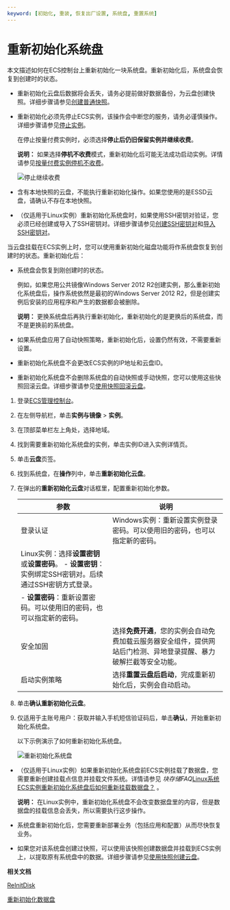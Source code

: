 ```yaml
---
keyword: [初始化, 重装, 恢复出厂设置, 系统盘, 重置系统]
---
```


# 重新初始化系统盘

本文描述如何在ECS控制台上重新初始化一块系统盘。重新初始化后，系统盘会恢复到创建时的状态。

-   重新初始化云盘后数据将会丢失，请务必提前做好数据备份，为云盘创建快照。详细步骤请参见[创建普通快照](/cn.zh-CN/快照/使用快照/创建普通快照.md)。
-   重新初始化必须先停止ECS实例，该操作会中断您的服务，请务必谨慎操作。详细步骤请参见[停止实例](/cn.zh-CN/实例/管理实例/停止实例.md)。

    在停止按量付费实例时，必须选择**停止后仍旧保留实例并继续收费**。

    **说明：** 如果选择**停机不收费**模式，重新初始化后可能无法成功启动实例。详情请参见[按量付费实例停机不收费](/cn.zh-CN/产品定价/计费方式/按量付费实例停机不收费.md)。

    ![停止继续收费](https://static-aliyun-doc.oss-accelerate.aliyuncs.com/assets/img/zh-CN/5263359951/p5328.png)

-   含有本地快照的云盘，不能执行重新初始化操作。如果您使用的是ESSD云盘，请确认不存在本地快照。
-   （仅适用于Linux实例）重新初始化系统盘时，如果使用SSH密钥对验证，您必须已经创建或导入了SSH密钥对。详细步骤请参见[创建SSH密钥对](/cn.zh-CN/安全/SSH密钥对/使用SSH密钥对/创建SSH密钥对.md)和[导入SSH密钥对](/cn.zh-CN/安全/SSH密钥对/使用SSH密钥对/导入SSH密钥对.md)。

当云盘挂载在ECS实例上时，您可以使用重新初始化磁盘功能将作系统盘恢复到创建时的状态。重新初始化后：

-   系统盘会恢复到刚创建时的状态。

    例如，如果您用公共镜像Windows Server 2012 R2创建实例，那么重新初始化系统盘后，操作系统依然是最初的Windows Server 2012 R2，但是创建实例后安装的应用程序和产生的数据都会被删除。

    **说明：** 更换系统盘后再执行重新初始化，重新初始化的是更换后的系统盘，而不是更换前的系统盘。

-   如果系统盘应用了自动快照策略，重新初始化后，设置仍然有效，不需要重新设置。
-   重新初始化系统盘不会更改ECS实例的IP地址和云盘ID。
-   重新初始化系统盘不会删除系统盘的自动快照或手动快照，您可以使用这些快照回滚云盘。详细步骤请参见[使用快照回滚云盘](/cn.zh-CN/快照/使用快照/使用快照回滚云盘.md)。

1.  登录[ECS管理控制台](https://ecs.console.aliyun.com)。

2.  在左侧导航栏，单击**实例与镜像** \> **实例**。

3.  在顶部菜单栏左上角处，选择地域。

4.  找到需要重新初始化系统盘的实例，单击实例ID进入实例详情页。

5.  单击**云盘**页签。

6.  找到系统盘，在**操作**列中，单击**重新初始化云盘**。

7.  在弹出的**重新初始化云盘**对话框里，配置重新初始化参数。

    |参数|说明|
    |--|--|
    |登录认证|Windows实例：重新设置实例登录密码。可以使用旧的密码，也可以指定新的密码。|
    |Linux实例：选择**设置密钥**或**设置密码**。    -   **设置密钥**：实例绑定SSH密钥对。后续通过SSH密钥方式登录。
    -   **设置密码**：重新设置密码。可以使用旧的密码，也可以指定新的密码。 |
    |安全加固|选择**免费开通**，您的实例会自动免费加载云服务器安全组件，提供网站后门检测、异地登录提醒、暴力破解拦截等安全功能。|
    |启动实例策略|选择**重置云盘后启动**，完成重新初始化后，实例会自动启动。|

8.  单击**确认重新初始化云盘**。

9.  仅适用于主账号用户：获取并输入手机短信验证码后，单击**确认**，开始重新初始化系统盘。

    以下示例演示了如何重新初始化系统盘。

    ![重新初始化系统盘](https://static-aliyun-doc.oss-accelerate.aliyuncs.com/assets/img/zh-CN/4263359951/p127659.gif)


-   （仅适用于Linux实例）如果重新初始化系统盘前ECS实例挂载了数据盘，您需要重新创建挂载点信息并挂载文件系统。详情请参见 *块存储FAQ*[Linux系统ECS实例重新初始化系统盘后如何重新挂载数据盘？](/cn.zh-CN/块存储/块存储FAQ.md) 。

    **说明：** 在Linux实例中，重新初始化系统盘不会改变数据盘里的内容，但是数据盘的挂载信息会丢失，所以需要执行这步操作。

-   系统盘重新初始化后，您需要重新部署业务（包括应用和配置）从而尽快恢复业务。
-   如果您对该系统盘创建过快照，可以使用该快照创建数据盘并挂载到ECS实例上，以提取原有系统盘中的数据。详细步骤请参见[使用快照创建云盘](/cn.zh-CN/块存储/云盘基础操作/创建云盘/使用快照创建云盘.md)。

**相关文档**  


[ReInitDisk](/cn.zh-CN/API参考/块存储/ReInitDisk.md)

[重新初始化数据盘](/cn.zh-CN/块存储/云盘基础操作/重新初始化云盘/重新初始化数据盘.md)

